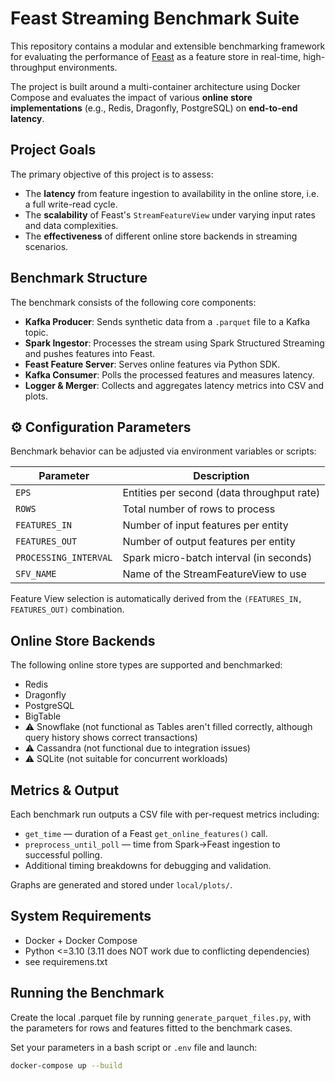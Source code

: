 # Feast Streaming Benchmark Suite

This repository contains a modular and extensible benchmarking framework for evaluating the performance of [Feast](https://github.com/feast-dev/feast) as a feature store in real-time, high-throughput environments.

The project is built around a multi-container architecture using Docker Compose and evaluates the impact of various **online store implementations** (e.g., Redis, Dragonfly, PostgreSQL) on **end-to-end latency**.

## Project Goals

The primary objective of this project is to assess:
- The **latency** from feature ingestion to availability in the online store, i.e. a full write-read cycle.
- The **scalability** of Feast's `StreamFeatureView` under varying input rates and data complexities.
- The **effectiveness** of different online store backends in streaming scenarios.

## Benchmark Structure

The benchmark consists of the following core components:

- **Kafka Producer**: Sends synthetic data from a `.parquet` file to a Kafka topic.
- **Spark Ingestor**: Processes the stream using Spark Structured Streaming and pushes features into Feast.
- **Feast Feature Server**: Serves online features via Python SDK.
- **Kafka Consumer**: Polls the processed features and measures latency.
- **Logger & Merger**: Collects and aggregates latency metrics into CSV and plots.

## ⚙️ Configuration Parameters

Benchmark behavior can be adjusted via environment variables or scripts:

| Parameter            | Description                                  |
|----------------------|----------------------------------------------|
| `EPS`                | Entities per second (data throughput rate)   |
| `ROWS`               | Total number of rows to process              |
| `FEATURES_IN`        | Number of input features per entity          |
| `FEATURES_OUT`       | Number of output features per entity         |
| `PROCESSING_INTERVAL`| Spark micro-batch interval (in seconds)      |
| `SFV_NAME`           | Name of the StreamFeatureView to use         |

Feature View selection is automatically derived from the `(FEATURES_IN, FEATURES_OUT)` combination.

## Online Store Backends

The following online store types are supported and benchmarked:

- Redis
- Dragonfly
- PostgreSQL
- BigTable
- ⚠️ Snowflake (not functional as Tables aren't filled correctly, although query history shows correct transactions)
- ⚠️ Cassandra (not functional due to integration issues)
- ⚠️ SQLite (not suitable for concurrent workloads)

## Metrics & Output

Each benchmark run outputs a CSV file with per-request metrics including:

- `get_time` — duration of a Feast `get_online_features()` call.
- `preprocess_until_poll` — time from Spark→Feast ingestion to successful polling.
- Additional timing breakdowns for debugging and validation.

Graphs are generated and stored under `local/plots/`.

## System Requirements

- Docker + Docker Compose
- Python <=3.10 (3.11 does NOT work due to conflicting dependencies)
- see requiremens.txt

## Running the Benchmark
Create the local .parquet file by running `generate_parquet_files.py`, with the parameters for rows and features fitted to the benchmark cases.

Set your parameters in a bash script or `.env` file and launch:

```bash
docker-compose up --build
